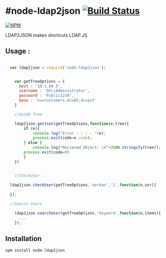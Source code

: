 #node-ldap2json [![Build Status](https://secure.travis-ci.org/usishi/node-ldap2json.png)](http://travis-ci.org/usishi/node-ldap2json)
==============

[![NPM](https://nodei.co/npm/node-ldap2json.png?downloads=true)](https://nodei.co/npm/node-ldap2json/)

LDAP2JSON makes shortcuts LDAP.JS



## Usage : 

``` js

  var ldap2json = require('node-ldap2json');


	var getTreeOptions = {
	  host : '10.1.60.5',
	  username : 'bh\\Administrator',
	  password : 'Public1234',
	  base : 'ou=Customers,dc=bh,dc=pvt' 
	}

	//GetAD Tree

	ldap2json.getJson(getTreeOptions,function(e,tree){
		if (e){
			console.log("Error : : : : "+e);
			process.exit(code=e.code);	
		} else {
			console.log("Recieved Object: \n"+JSON.stringify(tree));
	  	process.exit(code=0)	
		}
	})


	//CheckUser
    
  ldap2json.checkUser(getTreeOptions,'serkan','1',function(e,usr){
  	...  
  });

  //Search Users

	ldap2json.searchUser(getTreeOptions,'keyword',function(e,items){
	  ...
	});

```


## Installation

    npm install node-ldap2json